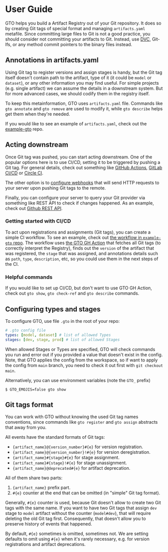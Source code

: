 # User Guide

GTO helps you build a Artifact Registry out of your Git repository. It does so
by creating Git tags of special format and managing `artifacts.yaml` metafile.
Since committing large files to Git is not a good practice, you should consider
not committing your artifacts to Git. Instead, use [DVC](/doc/gto/dvc), Git-lfs,
or any method commit pointers to the binary files instead.

## Annotations in artifacts.yaml

Using Git tag to register versions and assign stages is handy, but the Git tag
itself doesn't contain path to the artifact, type of it (it could be `model` or
`dataset`), or any other information you may find useful. For simple projects
(e.g. single artifact) we can assume the details in a downstream system. But for
more advanced cases, we should codify them in the registry itself.

To keep this metainformation, GTO uses `artifacts.yaml` file. Commands like
`gto annotate` and `gto remove` are used to modify it, while `gto describe`
helps get them when they're needed.

If you would like to see an example of `artifacts.yaml`, check out the
[example-gto](https://github.com/iterative/example-gto/blob/main/artifacts.yaml)
repo.

## Acting downstream

Once Git tag was pushed, you can start acting downstream. One of the popular
options here is to use CI/CD, setting it to be triggered by pushing a Git tag.
For general details, check out something like
[GitHub Actions](https://github.com/features/actions),
[GitLab CI/CD](https://docs.gitlab.com/ee/ci/) or
[Circle CI](https://circleci.com).

The other option is to
[configure webhooks](https://docs.github.com/en/rest/webhooks) that will send
HTTP requests to your server upon pushing Git tags to the remote.

Finally, you can configure your server to query your Git provider via something
like REST API to check if changes happened. As an example, check out
[Github REST API](https://docs.github.com/en/rest).

### Getting started with CI/CD

To act upon registrations and assignments (Git tags), you can create a simple CI
workflow. To see an example, check out
[the workflow in `example-gto` repo](https://github.com/iterative/example-gto/blob/main/.github/workflows/gto-act-on-tags.yml).
The workflow uses [the GTO GH Action](https://github.com/iterative/gto-action)
that fetches all Git tags (to correctly interpret the Registry), finds out the
`version` of the artifact that was registered, the `stage` that was assigned,
and annotations details such as `path`, `type`, `description`, etc, so you could
use them in the next steps of the CI.

### Helpful commands

If you would like to set up CI/CD, but don't want to use GTO GH Action, check
out `gto show`, `gto check-ref` and `gto describe` commands.

## Configuring types and stages

To configure GTO, use file `.gto` in the root of your repo:

```yaml
# .gto config file
types: [model, dataset] # list of allowed Types
stages: [dev, stage, prod] # list of allowed Stages
```

When allowed Stages or Types are specified, GTO will check commands you run and
error out if you provided a value that doesn't exist in the config. Note, that
GTO applies the config from the workspace, so if want to apply the config from
`main` branch, you need to check it out first with `git checkout main`.

Alternatively, you can use environment variables (note the `GTO_` prefix)

```cli
$ GTO_EMOJIS=false gto show
```

## Git tags format

<admon type="tip">

You can work with GTO without knowing the used Git tag names conventions, since
commands like `gto register` and `gto assign` abstracts that away from you.

</admon>

All events have the standard formats of Git tags:

- `{artifact_name}@{version_number}#{e}` for version registration.
- `{artifact_name}@{version_number}!#{e}` for version deregistration.
- `{artifact_name}#{stage}#{e}` for stage assignment.
- `{artifact_name}#{stage}!#{e}` for stage unassignment.
- `{artifact_name}@deprecated#{e}` for artifact deprecation.

All of them share two parts:

1. `{artifact_name}` prefix part.
2. `#{e}` counter at the end that can be omitted (in "simple" Git tag format).

Generally, `#{e}` counter is used, because Git doesn't allow to create two Git
tags with the same name. If you want to have two Git tags that assign `dev`
stage to `model` artifact without the counter (`model#dev`), that will require
deleting the old Git tag first. Consequently, that doesn't allow you to preserve
history of events that happened.

By default, `#{e}` sometimes is omitted, sometimes not. We are setting defaults
to omit using `#{e}` when it's rarely necessary, e.g. for version registrations
and artifact deprecations.
